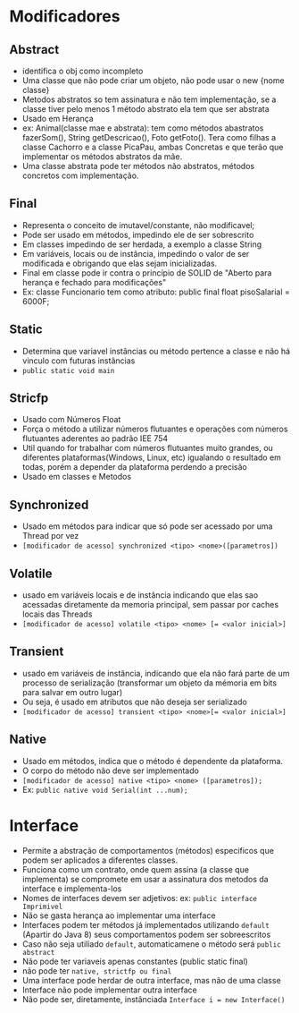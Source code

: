 # Modificadores

## Abstract

- identifica o obj como incompleto
- Uma classe que não pode criar um objeto, não pode usar o new {nome classe}
- Metodos abstratos so tem assinatura e não tem implementação, se a classe tiver
pelo menos 1 método abstrato ela tem que ser abstrata
- Usado em Herança 
- ex: Animal(classe mae e abstrata): tem como métodos abastratos fazerSom(), String getDescricao(), Foto getFoto(). Tera como filhas a classe Cachorro e a classe PicaPau, ambas Concretas e que terão que implementar os métodos abstratos da mãe.
- Uma classe abstrata pode ter métodos não abstratos, métodos concretos com implementação.

## Final

- Representa o conceito de imutavel/constante, não modificavel;
- Pode ser usado em métodos, impedindo ele de ser sobrescrito
- Em classes impedindo de ser herdada, a exemplo a classe String
- Em variáveis, locais ou de instância, impedindo o valor de ser modificada e obrigando que elas sejam inicializadas.
- Final em classe pode ir contra o princípio de SOLID de "Aberto para herança e fechado para modificações"
- Ex: classe Funcionario tem como atributo: public final float pisoSalarial = 6000F;

## Static

- Determina que variavel instâncias ou método pertence a classe e não há vinculo com futuras instâncias
- `public static void main`

## Stricfp

- Usado com Números Float
- Força o método a utilizar números flutuantes e operações com números flutuantes aderentes ao padrão IEE 754
- Util quando for trabalhar com números flutuantes muito grandes, ou diferentes plataformas(Windows, Linux, etc) igualando o resultado em todas, porém a depender da plataforma perdendo a precisão
- Usado em classes e Metodos

## Synchronized

- Usado em métodos para indicar que só pode ser acessado por uma Thread por vez
- ``[modificador de acesso] synchronized <tipo> <nome>([parametros])``

## Volatile

- usado em variáveis locais e de instância indicando que elas sao acessadas diretamente da memoria principal, sem passar por caches locais das Threads
- ``[modificador de acesso] volatile <tipo> <nome> [= <valor inicial>]``

## Transient

- usado em variáveis de instância, indicando que ela não fará parte de um processo de serialização (transformar um objeto da mémoria em bits para salvar em outro lugar)
- Ou seja, é usado em atributos que não deseja ser serializado
- ``[modificador de acesso] transient <tipo> <nome>[= <valor inicial>]``

## Native

- Usado em métodos, indica que o método é dependente da plataforma.
- O corpo do método não deve ser implementado
- ``[modificador de acesso] native <tipo> <nome> ([parametros]);``
- Ex: ``public native void Serial(int ...num);``

# Interface

- Permite a abstração de comportamentos (métodos) especificos que podem ser aplicados a diferentes classes.
- Funciona como um contrato, onde quem assina (a classe que implementa) se compromete em usar a assinatura dos metodos da interface e implementa-los
- Nomes de interfaces devem ser adjetivos: ex: `public interface Imprimivel`
- Não se gasta herança ao implementar uma interface
- Interfaces podem ter métodos já implementados utilizando `default` (Apartir do Java 8) seus comportamentos podem ser sobreescritos
- Caso não seja utiliado `default`, automaticamene o método será `public abstract`
- Não pode ter variaveis apenas constantes (public static final)
- não pode ter ``native, strictfp ou final``
- Uma interface pode herdar de outra interface, mas não de uma classe
- Interface não pode implementar outra interface
- Não pode ser, diretamente, instânciada `Interface i = new Interface()`
